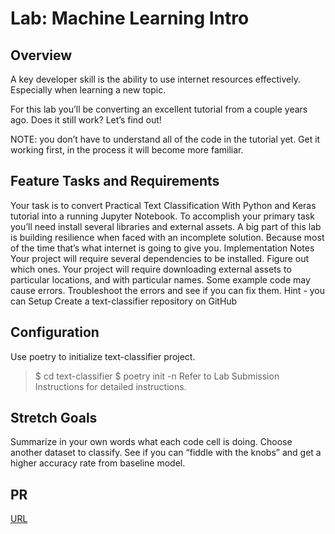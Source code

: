 # Lab: Machine Learning Intro

## Overview

A key developer skill is the ability to use internet resources effectively. Especially when learning a new topic.

For this lab you’ll be converting an excellent tutorial from a couple years ago. Does it still work? Let’s find out!

NOTE: you don’t have to understand all of the code in the tutorial yet. Get it working first, in the process it will become more familiar.

## Feature Tasks and Requirements

Your task is to convert Practical Text Classification With Python and Keras tutorial into a running Jupyter Notebook.
To accomplish your primary task you’ll need install several libraries and external assets.
A big part of this lab is building resilience when faced with an incomplete solution.
Because most of the time that’s what internet is going to give you.
Implementation Notes
Your project will require several dependencies to be installed. Figure out which ones.
Your project will require downloading external assets to particular locations, and with particular names.
Some example code may cause errors. Troubleshoot the errors and see if you can fix them.
Hint - you can
Setup
Create a text-classifier repository on GitHub

## Configuration

Use poetry to initialize text-classifier project.

> $ cd text-classifier
> $ poetry init -n
Refer to Lab Submission Instructions for detailed instructions.

## Stretch Goals

Summarize in your own words what each code cell is doing.
Choose another dataset to classify.
See if you can “fiddle with the knobs” and get a higher accuracy rate from baseline model.

## PR

[URL]('')